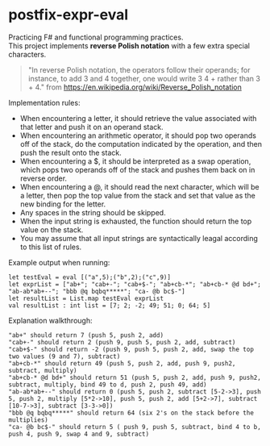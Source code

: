 # postfix-expr-eval
Practicing F# and functional programming practices.  
This project implements **reverse Polish notation** with a few extra special characters.  
> "In reverse Polish notation, the operators follow their operands; for instance, to add 3 and 4 together, one would write 3 4 + rather than 3 + 4." from https://en.wikipedia.org/wiki/Reverse_Polish_notation  

Implementation rules:  
* When encountering a letter, it should retrieve the value associated with that letter and push it on an operand stack.
* When encountering an arithmetic operator, it should pop two operands off of the stack, do the computation indicated by the operation, and then push the result onto the stack.
* When encountering a $, it should be interpreted as a swap operation, which pops two operands off of the stack and pushes them back on in reverse order.
* When encountering a @, it should read the next character, which will be a letter, then pop the top value from the stack and set that value as the new binding for the letter.
* Any spaces in the string should be skipped.
* When the input string is exhausted, the function should return the top value on the stack.
* You may assume that all input strings are syntactically leagal according to this list of rules.

Example output when running:
```
let testEval = eval [("a",5);("b",2);("c",9)] 
let exprList = ["ab+"; "cab+-"; "cab+$-"; "ab+cb-*"; "ab+cb-* @d bd+"; "ab-ab*ab+--"; "bbb @q bqbq*****"; "ca- @b bc$-"]
let resultList = List.map testEval exprList
val resultList : int list = [7; 2; -2; 49; 51; 0; 64; 5]
```
Explanation walkthrough:
```
"ab+" should return 7 (push 5, push 2, add)
"cab+-" should return 2 (push 9, push 5, push 2, add, subtract)
"cab+$-" should return -2 (push 9, push 5, push 2, add, swap the top two values (9 and 7), subtract)
"ab+cb-*" should return 49 (push 5, push 2, add, push 9, push2, subtract, multiply)
"ab+cb-* @d bd+" should return 51 (push 5, push 2, add, push 9, push2, subtract, multiply, bind 49 to d, push 2, push 49, add)
"ab-ab*ab+--" should return 0 (push 5, push 2, subtract [5-2->3], push 5, push 2, multiply [5*2->10], push 5, push 2, add [5+2->7], subtract [10-7->3], subtract [3-3->0])
"bbb @q bqbq*****" should return 64 (six 2's on the stack before the multiplies)
"ca- @b bc$-" should return 5 ( push 9, push 5, subtract, bind 4 to b, push 4, push 9, swap 4 and 9, subtract)
```

